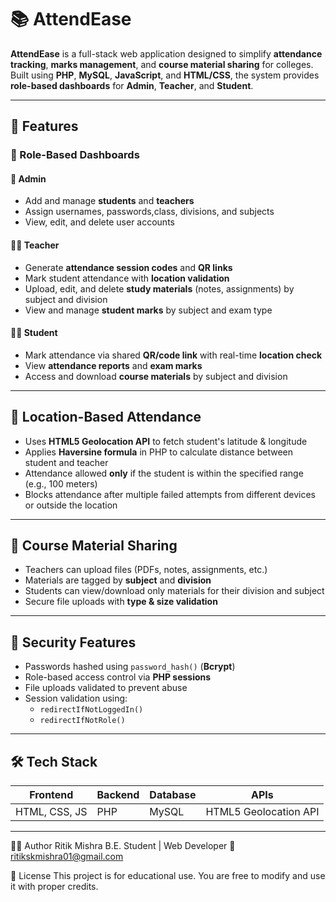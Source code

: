 # 📚 AttendEase

**AttendEase** is a full-stack web application designed to simplify **attendance tracking**, **marks management**, and **course material sharing** for colleges.  
Built using **PHP**, **MySQL**, **JavaScript**, and **HTML/CSS**, the system provides **role-based dashboards** for **Admin**, **Teacher**, and **Student**.

---

## 🚀 Features

### 🔐 Role-Based Dashboards

#### 👤 Admin
- Add and manage **students** and **teachers**
- Assign usernames, passwords,class, divisions, and subjects
- View, edit, and delete user accounts

#### 👨‍🏫 Teacher
- Generate **attendance session codes** and **QR links**
- Mark student attendance with **location validation**
- Upload, edit, and delete **study materials** (notes, assignments) by subject and division
- View and manage **student marks** by subject and exam type

#### 👨‍🎓 Student
- Mark attendance via shared **QR/code link** with real-time **location check**
- View **attendance reports** and **exam marks**
- Access and download **course materials** by subject and division

---

## 📍 Location-Based Attendance
- Uses **HTML5 Geolocation API** to fetch student's latitude & longitude
- Applies **Haversine formula** in PHP to calculate distance between student and teacher
- Attendance allowed **only** if the student is within the specified range (e.g., 100 meters)
- Blocks attendance after multiple failed attempts from different devices or outside the location

---

## 📁 Course Material Sharing
- Teachers can upload files (PDFs, notes, assignments, etc.)
- Materials are tagged by **subject** and **division**
- Students can view/download only materials for their division and subject
- Secure file uploads with **type & size validation**

---

## 🔐 Security Features
- Passwords hashed using `password_hash()` (**Bcrypt**)
- Role-based access control via **PHP sessions**
- File uploads validated to prevent abuse
- Session validation using:
  - `redirectIfNotLoggedIn()`
  - `redirectIfNotRole()`

---

## 🛠️ Tech Stack

| Frontend      | Backend | Database | APIs                 |
|---------------|---------|----------|----------------------|
| HTML, CSS, JS | PHP     | MySQL    | HTML5 Geolocation API|

---

👨‍💻 Author
Ritik Mishra
B.E. Student | Web Developer
📧 ritikskmishra01@gmail.com

📄 License
This project is for educational use.
You are free to modify and use it with proper credits.
